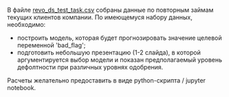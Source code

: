 В файле [revo_ds_test_task.csv](https://github.com/obulygin/test_tasks/blob/master/data_scientist/Revo:Mokka/revo_ds_test_task.csv) собраны данные по повторным займам текущих клиентов компании. По имеющемуся набору данных, необходимо:
- построить модель, которая будет прогнозировать значение целевой переменной 'bad_flag';
- подготовить небольшую презентацию (1-2 слайда), в которой аргументируется выбор модели и показан предполагаемый уровень дефолтности при различных уровнях одобрения. 

Расчеты желательно предоставить в виде python-скрипта / jupyter notebook.